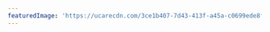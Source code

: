 ```yaml
---
featuredImage: 'https://ucarecdn.com/3ce1b407-7d43-413f-a45a-c0699ede8f8b/'
---
```


<!-- Use this to force Gatsby to correctly determine optional images/file schema -->
